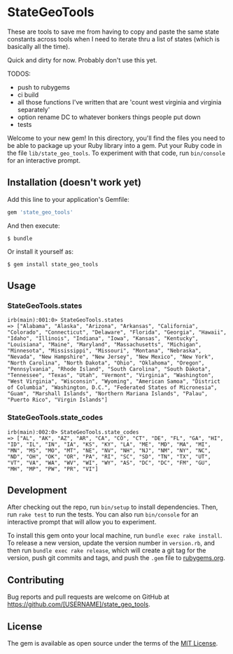 # StateGeoTools

These are tools to save me from having to copy and paste the same state
constants across tools when I need to iterate thru a list of states
(which is basically all the time).

Quick and dirty for now. Probably don't use this yet.

TODOS:

* push to rubygems
* ci build
* all those functions I've written that are 'count west virginia and virginia separately'
* option rename DC to whatever bonkers things people put down
* tests


Welcome to your new gem! In this directory, you'll find the files you need to be able to package up your Ruby library into a gem. Put your Ruby code in the file `lib/state_geo_tools`. To experiment with that code, run `bin/console` for an interactive prompt.

## Installation (doesn't work yet)

Add this line to your application's Gemfile:

```ruby
gem 'state_geo_tools'
```

And then execute:

    $ bundle

Or install it yourself as:

    $ gem install state_geo_tools

## Usage

### StateGeoTools.states

```
irb(main):001:0> StateGeoTools.states
=> ["Alabama", "Alaska", "Arizona", "Arkansas", "California", "Colorado", "Connecticut", "Delaware", "Florida", "Georgia", "Hawaii", "Idaho", "Illinois", "Indiana", "Iowa", "Kansas", "Kentucky", "Louisiana", "Maine", "Maryland", "Massachusetts", "Michigan", "Minnesota", "Mississippi", "Missouri", "Montana", "Nebraska", "Nevada", "New Hampshire", "New Jersey", "New Mexico", "New York", "North Carolina", "North Dakota", "Ohio", "Oklahoma", "Oregon", "Pennsylvania", "Rhode Island", "South Carolina", "South Dakota", "Tennessee", "Texas", "Utah", "Vermont", "Virginia", "Washington", "West Virginia", "Wisconsin", "Wyoming", "American Samoa", "District of Columbia", "Washington, D.C.", "Federated States of Micronesia", "Guam", "Marshall Islands", "Northern Mariana Islands", "Palau", "Puerto Rico", "Virgin Islands"]
```

### StateGeoTools.state_codes

```
irb(main):002:0> StateGeoTools.state_codes
=> ["AL", "AK", "AZ", "AR", "CA", "CO", "CT", "DE", "FL", "GA", "HI", "ID", "IL", "IN", "IA", "KS", "KY", "LA", "ME", "MD", "MA", "MI", "MN", "MS", "MO", "MT", "NE", "NV", "NH", "NJ", "NM", "NY", "NC", "ND", "OH", "OK", "OR", "PA", "RI", "SC", "SD", "TN", "TX", "UT", "VT", "VA", "WA", "WV", "WI", "WY", "AS", "DC", "DC", "FM", "GU", "MH", "MP", "PW", "PR", "VI"]
```

## Development

After checking out the repo, run `bin/setup` to install dependencies. Then, run `rake test` to run the tests. You can also run `bin/console` for an interactive prompt that will allow you to experiment.

To install this gem onto your local machine, run `bundle exec rake install`. To release a new version, update the version number in `version.rb`, and then run `bundle exec rake release`, which will create a git tag for the version, push git commits and tags, and push the `.gem` file to [rubygems.org](https://rubygems.org).

## Contributing

Bug reports and pull requests are welcome on GitHub at https://github.com/[USERNAME]/state_geo_tools.


## License

The gem is available as open source under the terms of the [MIT License](http://opensource.org/licenses/MIT).

